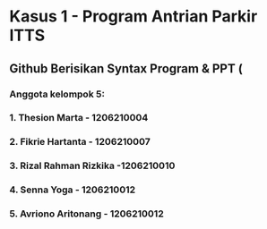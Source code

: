 # Kasus 1 - Program Antrian Parkir ITTS
## Github Berisikan Syntax Program & PPT (
 ### Anggota kelompok 5:
 ###   1. Thesion Marta - 1206210004
 ###   2. Fikrie Hartanta - 1206210007
 ###   3. Rizal Rahman Rizkika -1206210010
 ###   4. Senna Yoga - 1206210012
 ###   5. Avriono Aritonang - 1206210012

